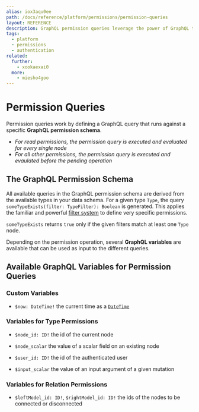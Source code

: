 ```yaml
---
alias: iox3aqu0ee
path: /docs/reference/platform/permissions/permission-queries
layout: REFERENCE
description: GraphQL permission queries leverage the power of GraphQL to define data requirements in a straight-forward way.
tags:
  - platform
  - permissions
  - authentication
related:
  further:
    - xookaexai0
  more:
    - miesho4goo
---
```


# Permission Queries

Permission queries work by defining a GraphQL query that runs against a specific **GraphQL permission schema**.

* *For read permissions, the permission query is executed and evaluated for every single node*
* *For all other permissions, the permission query is executed and evaulated  before the pending operation*

## The GraphQL Permission Schema

All available queries in the GraphQL permission schema are derived from the available types in your data schema. For a given type `Type`, the query `someTypeExists(filter: TypeFilter): Boolean` is generated. This applies the familiar and powerful [filter system](!alias-xookaexai0) to define very specific permissions.

`someTypeExists` returns `true` only if the given filters match at least one `Type` node.

Depending on the permission operation, several **GraphQL variables** are available that can be used as input to the different queries.

## Available GraphQL Variables for Permission Queries

### Custom Variables

* `$now: DateTime!` the current time as a [`DateTime`](!alias-teizeit5se#datetime)

### Variables for Type Permissions

* `$node_id: ID!` the id of the current node
* `$node_scalar` the value of a scalar field on an existing node

* `$user_id: ID!` the id of the authenticated user
* `$input_scalar` the value of an input argument of a given mutation

### Variables for Relation Permissions

* `$leftModel_id: ID!`, `$rightModel_id: ID!` the ids of the nodes to be connected or disconnected
